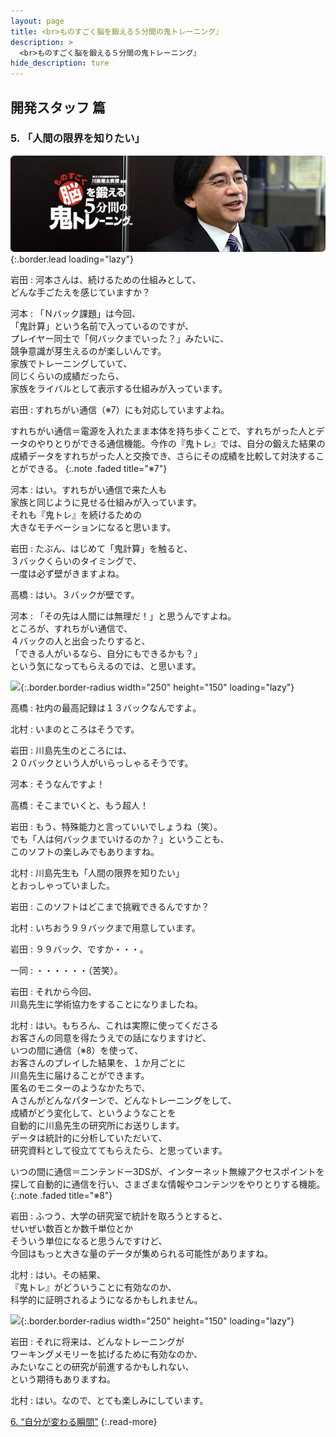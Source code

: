 ```yaml
---
layout: page
title: <br>ものすごく脳を鍛える５分間の鬼トレーニング』
description: >
  <br>ものすごく脳を鍛える５分間の鬼トレーニング』
hide_description: ture
---
```


## 開発スタッフ 篇

### 5. 「人間の限界を知りたい」

![](/interviews/jp/3ds/asrj/vol1/img/mainvisual5.jpg){:.border.lead loading="lazy"}

岩田
: 河本さんは、続けるための仕組みとして、<br>どんな手ごたえを感じていますか？

河本
: 「Ｎバック課題」は今回、<br>「鬼計算」という名前で入っているのですが、<br>プレイヤー同士で「何バックまでいった？」みたいに、<br>競争意識が芽生えるのが楽しいんです。<br>家族でトレーニングしていて、<br>同じくらいの成績だったら、<br>家族をライバルとして表示する仕組みが入っています。

岩田
: すれちがい通信（※7）にも対応していますよね。

すれちがい通信＝電源を入れたまま本体を持ち歩くことで、すれちがった人とデータのやりとりができる通信機能。今作の『鬼トレ』では、自分の鍛えた結果の成績データをすれちがった人と交換でき、さらにその成績を比較して対決することができる。
{:.note .faded title="※7"}

河本
: はい。すれちがい通信で来た人も<br>家族と同じように見せる仕組みが入っています。<br>それも『鬼トレ』を続けるための<br>大きなモチベーションになると思います。

岩田
: たぶん、はじめて「鬼計算」を触ると、<br>３バックくらいのタイミングで、<br>一度は必ず壁がきますよね。

高橋
: はい。３バックが壁です。

河本
: 「その先は人間には無理だ！」と思うんですよね。<br>ところが、すれちがい通信で、<br>４バックの人と出会ったりすると、<br>「できる人がいるなら、自分にもできるかも？」<br>という気になってもらえるのでは、と思います。

![](/interviews/jp/3ds/asrj/vol1/img/photo15.jpg){:.border.border-radius width="250" height="150"  loading="lazy"}

高橋
: 社内の最高記録は１３バックなんですよ。

北村
: いまのところはそうです。

岩田
: 川島先生のところには、<br>２０バックという人がいらっしゃるそうです。

河本
: そうなんですよ！

高橋
: そこまでいくと、もう超人！ 

岩田
: もう、特殊能力と言っていいでしょうね（笑）。<br>でも「人は何バックまでいけるのか？」ということも、<br>このソフトの楽しみでもありますね。

北村
: 川島先生も「人間の限界を知りたい」<br>とおっしゃっていました。

岩田
: このソフトはどこまで挑戦できるんですか？

北村
: いちおう９９バックまで用意しています。

岩田
: ９９バック、ですか・・・。

一同
: ・・・・・・（苦笑）。

岩田
: それから今回、<br>川島先生に学術協力をすることになりましたね。

北村
: はい。もちろん、これは実際に使ってくださる<br>お客さんの同意を得たうえでの話になりますけど、<br>いつの間に通信（※8）を使って、<br>お客さんのプレイした結果を、１か月ごとに<br>川島先生に届けることができます。<br>匿名のモニターのようなかたちで、<br>Ａさんがどんなパターンで、どんなトレーニングをして、<br>成績がどう変化して、というようなことを<br>自動的に川島先生の研究所にお送りします。<br>データは統計的に分析していただいて、<br>研究資料として役立ててもらえたら、と思っています。

いつの間に通信＝ニンテンドー3DSが、インターネット無線アクセスポイントを探して自動的に通信を行い、さまざまな情報やコンテンツをやりとりする機能。
{:.note .faded title="※8"}

岩田
: ふつう、大学の研究室で統計を取ろうとすると、<br>せいぜい数百とか数千単位とか<br>そういう単位になると思うんですけど、<br>今回はもっと大きな量のデータが集められる可能性がありますね。

北村
: はい。その結果、<br>『鬼トレ』がどういうことに有効なのか、<br>科学的に証明されるようになるかもしれません。

![](/interviews/jp/3ds/asrj/vol1/img/photo16.jpg){:.border.border-radius width="250" height="150"  loading="lazy"}

岩田
: それに将来は、どんなトレーニングが<br>ワーキングメモリーを拡げるために有効なのか、<br>みたいなことの研究が前進するかもしれない、<br>という期待もありますね。

北村
: はい。なので、とても楽しみにしています。


[6. “自分が変わる瞬間”](6.md)
{:.read-more}
